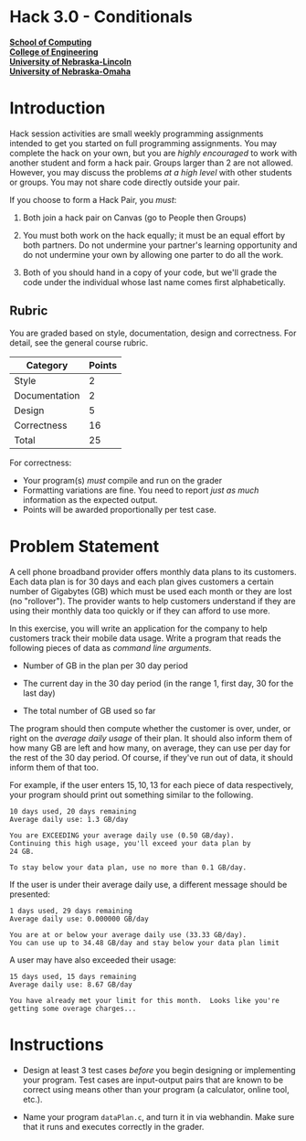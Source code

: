 # Hack 3.0 - Conditionals
**[School of Computing](https://computing.unl.edu/)**  
**[College of Engineering](https://engineering.unl.edu/)**  
**[University of Nebraska-Lincoln](https://unl.edu)**  
**[University of Nebraska-Omaha](https://http://unomaha.edu/)**  

# Introduction

Hack session activities are small weekly programming assignments
intended to get you started on full programming assignments. You may
complete the hack on your own, but you are *highly encouraged* to work
with another student and form a hack pair. Groups larger than 2 are not
allowed. However, you may discuss the problems *at a high level* with
other students or groups. You may not share code directly outside your
pair.

If you choose to form a Hack Pair, you *must*:

1.  Both join a hack pair on Canvas (go to People then Groups)

2.  You must both work on the hack equally; it must be an equal effort
    by both partners. Do not undermine your partner's learning
    opportunity and do not undermine your own by allowing one parter to
    do all the work.

3.  Both of you should hand in a copy of your code, but we'll grade the
    code under the individual whose last name comes first alphabetically.

## Rubric

You are graded based on style, documentation, design and correctness.
For detail, see the general course rubric.

| Category      | Points |
|---------------|--------|
| Style         | 2      |
| Documentation | 2      |
| Design        | 5      |
| Correctness   | 16     |
| Total         | 25     |

For correctness:
 - Your program(s) *must* compile and run on the grader
 - Formatting variations are fine. You need to report *just as much*
   information as the expected output.
 - Points will be awarded proportionally per test case.

# Problem Statement

A cell phone broadband provider offers monthly data plans to its
customers. Each data plan is for 30 days and each plan gives customers a
certain number of Gigabytes (GB) which must be used each month or they
are lost (no "rollover"). The provider wants to help customers
understand if they are using their monthly data too quickly or if they
can afford to use more.

In this exercise, you will write an application for the company to help
customers track their mobile data usage. Write a program that reads the
following pieces of data as *command line arguments*.

-   Number of GB in the plan per 30 day period

-   The current day in the 30 day period (in the range 1, first day, 30
    for the last day)

-   The total number of GB used so far

The program should then compute whether the customer is over, under, or
right on the *average daily usage* of their plan. It should also inform
them of how many GB are left and how many, on average, they can use per
day for the rest of the 30 day period. Of course, if they've run out of
data, it should inform them of that too.

For example, if the user enters $15, 10, 13$ for each piece of data
respectively, your program should print out something similar to the
following.

``` text
10 days used, 20 days remaining
Average daily use: 1.3 GB/day

You are EXCEEDING your average daily use (0.50 GB/day).
Continuing this high usage, you'll exceed your data plan by
24 GB.

To stay below your data plan, use no more than 0.1 GB/day.
```

If the user is under their average daily use, a different message should
be presented:

```text
1 days used, 29 days remaining
Average daily use: 0.000000 GB/day

You are at or below your average daily use (33.33 GB/day).
You can use up to 34.48 GB/day and stay below your data plan limit
```

A user may have also exceeded their usage:

```text
15 days used, 15 days remaining
Average daily use: 8.67 GB/day

You have already met your limit for this month.  Looks like you're getting some overage charges...
```


# Instructions

-   Design at least 3 test cases *before* you begin designing or
    implementing your program. Test cases are input-output pairs that
    are known to be correct using means other than your program
    (a calculator, online tool, etc.).

-   Name your program `dataPlan.c`, and turn it in via webhandin.
    Make sure that it runs and executes correctly in the grader.
